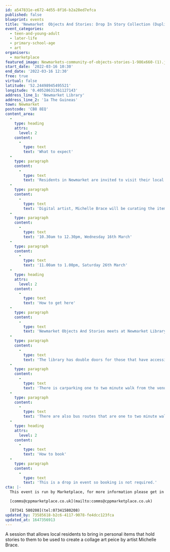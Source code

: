 ```yaml
---
id: a547831e-e672-4d55-8f16-b2a28ed7efca
published: false
blueprint: events
title: 'Newmarket  Objects And Stories: Drop In Story Collection (Duplicated)'
event_categories:
  - teen-and-young-adult
  - later-life
  - primary-school-age
  - art
organisers:
  - marketplace
featured_image: Newmarkets-community-of-objects-stories-1-986x660-(1).jpg
start_date: '2022-03-16 10:30'
end_date: '2022-03-16 12:30'
free: true
virtual: false
latitude: '52.24498945495521'
longitude: '0.40528631361127143'
address_line_1: 'Newmarket Library'
address_line_2: '1a The Guineas'
town: Newmarket
postcode: 'CB8 8EQ'
content_area:
  -
    type: heading
    attrs:
      level: 2
    content:
      -
        type: text
        text: 'What to expect'
  -
    type: paragraph
    content:
      -
        type: text
        text: 'Residents in Newmarket are invited to visit their local library to take part in a project all about objects that hold a personal story.'
  -
    type: paragraph
    content:
      -
        type: text
        text: 'Digital artist, Michelle Brace will be curating the items into a collage, building a community of objects and stories by local people.'
  -
    type: paragraph
    content:
      -
        type: text
        text: '10.30am to 12.30pm, Wednesday 16th March'
  -
    type: paragraph
    content:
      -
        type: text
        text: '11.00am to 1.00pm, Saturday 26th March'
  -
    type: heading
    attrs:
      level: 2
    content:
      -
        type: text
        text: 'How to get here'
  -
    type: paragraph
    content:
      -
        type: text
        text: 'Newmarket Objects And Stories meets at Newmarket Library'
  -
    type: paragraph
    content:
      -
        type: text
        text: 'The library has double doors for those that have accessibility needs'
  -
    type: paragraph
    content:
      -
        type: text
        text: 'There is carparking one to two minute walk from the venue.'
  -
    type: paragraph
    content:
      -
        type: text
        text: 'There are also bus routes that are one to two minute walk from the venue.'
  -
    type: heading
    attrs:
      level: 2
    content:
      -
        type: text
        text: 'How to book'
  -
    type: paragraph
    content:
      -
        type: text
        text: 'This is a drop in event so booking is not required.'
cta: |-
  This event is run by Marketplace, for more information please get in touch via:

  [comms@cppmarketplace.co.uk](mailto:comms@cppmarketplace.co.uk)

  [07341 580208](tel:07341580208)
updated_by: 73585618-b2c6-4117-9078-fe4dcc123fca
updated_at: 1647356913
---
```

A session that allows local residents to bring in personal items that hold stories to them to be used to create a collage art peice by artist Michelle Brace.